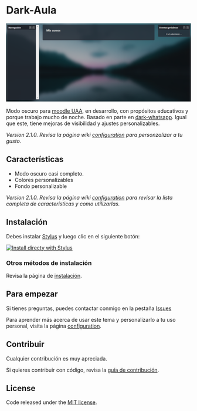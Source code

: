 # Dark-Aula

![preview](https://raw.githubusercontent.com/indierodo/dark-aula/master/images/preview.png)

Modo oscuro para [moodle UAA](https://aulavirtual.uaa.mx), en desarrollo, con propósitos educativos y porque trabajo mucho de noche. Basado en parte en [dark-whatsapp](https://github.com/vednoc/dark-whatsapp). Igual que este, tiene mejoras de visibilidad y ajustes personalizables.

_Version 2.1.0. Revisa la página wiki [configuration](https://github.com/indierodo/dark-aula/wiki/Configuration) para personzalizar a tu gusto._

## Características
  - Modo oscuro casi completo.
  - Colores personalizables
  - Fondo personalizable

_Version 2.1.0. Revisa la página wiki [configuration](https://github.com/indierodo/dark-aula/wiki/Configuration) para revisar la lista completa de características y como utilizarlas._

## Instalación

Debes instalar [Stylus](https://add0n.com/stylus.html) y luego clic en el siguiente botón:

[![Install directy with Stylus](https://img.shields.io/badge/Install%20directly%20with-Stylus-116b59.svg)](https://raw.githubusercontent.com/vednoc/indierodo/dark-aula/master/wa.user.styl)

### Otros métodos de instalación

Revisa la página de [instalación](https://github.com/indierodo/dark-aula/wiki/Installation).

## Para empezar
Si tienes preguntas, puedes contactar conmigo en la pestaña [Issues](https://github.com/indierodo/dark-aula/issues)

Para aprender más acerca de usar este tema y personalizarlo a tu uso personal, visita la página [configuration](https://github.com/indierodo/dark-aula/wiki/Configuration).

## Contribuir

Cualquier contribución es muy apreciada.

Si quieres contribuir con código, revisa la [guía de contribución](https://github.com/indierodo/dark-aula/blob/master/contributing.md).

## License

Code released under the [MIT license](https://raw.githubusercontent.com/vednoc/indierodo/dark-aula/master/LICENSE).

